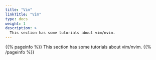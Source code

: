 ```yaml
---
title: "Vim"
linkTitle: "Vim"
type: docs
weight: 1
description: >
  This section has some tutorials about vim/nvim.
---
```


{{% pageinfo %}}
This section has some tutorials about vim/nvim.
{{% /pageinfo %}}
